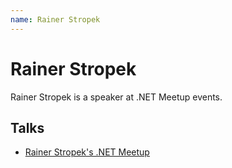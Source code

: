 ```yaml
---
name: Rainer Stropek
---
```


# Rainer Stropek

Rainer Stropek is a speaker at .NET Meetup events.

## Talks
- [Rainer Stropek's .NET Meetup](../_events/2025-01-14.md)
